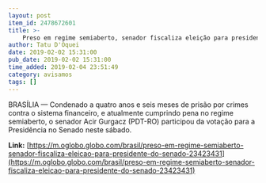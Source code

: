 ```yaml
---
layout: post
item_id: 2478672601
title: >-
    Preso em regime semiaberto, senador fiscaliza eleição para presidente do Senado
author: Tatu D'Oquei
date: 2019-02-02 15:31:00
pub_date: 2019-02-02 15:31:00
time_added: 2019-02-04 23:51:49
category: avisamos
tags: []
---
```


BRASÍLIA — Condenado a quatro anos e seis meses de prisão por crimes contra o sistema financeiro, e atualmente cumprindo pena no regime semiaberto, o senador Acir Gurgacz (PDT-RO) participou da votação para a Presidência no Senado neste sábado.

**Link:** [https://m.oglobo.globo.com/brasil/preso-em-regime-semiaberto-senador-fiscaliza-eleicao-para-presidente-do-senado-23423431](https://m.oglobo.globo.com/brasil/preso-em-regime-semiaberto-senador-fiscaliza-eleicao-para-presidente-do-senado-23423431)

